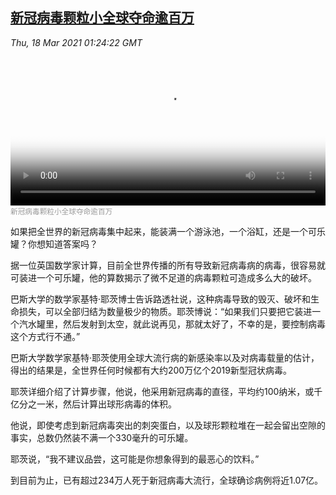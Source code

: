 <!--1616031682000-->
[新冠病毒颗粒小全球夺命逾百万](https://www.voachinese.com/a/all-the-worlds-virus-would-fit-in-a-coke-can-20210317/5818675.html)
------

<div><i>Thu, 18 Mar 2021 01:24:22 GMT</i></div><video poster="https://images.weserv.nl?url=gdb.voanews.com/2d8c6db5-aff1-4c92-9368-13f5945232a6_tv_r1_s_w900.jpg" src="https://av.voanews.com/Videoroot/Pangeavideo/2021/03/2/2d/2d8c6db5-aff1-4c92-9368-13f5945232a6_240p.mp4" style="width:100%" controls></video><div><small style="color: #999;">新冠病毒颗粒小全球夺命逾百万</small></div><p>如果把全世界的新冠病毒集中起来，能装满一个游泳池，一个浴缸，还是一个可乐罐？你想知道答案吗？</p><p>据一位英国数学家计算，目前全世界传播的所有导致新冠病毒病的病毒，很容易就可装进一个可乐罐，他的算数揭示了微不足道的病毒颗粒可造成多么大的破坏。</p><p>巴斯大学的数学家基特·耶茨博士告诉路透社说，这种病毒导致的毁灭、破坏和生命损失，可以全部归结为数量极少的物质。耶茨博说：“如果我们只要把它装进一个汽水罐里，然后发射到太空，就此说再见，那就太好了，不幸的是，要控制病毒这个方式行不通。”</p><p>巴斯大学数学家基特·耶茨使用全球大流行病的新感染率以及对病毒载量的估计，得出的结果是，全世界任何时候都有大约200万亿个2019新型冠状病毒。</p><p>耶茨详细介绍了计算步骤，他说，他采用新冠病毒的直径，平均约100纳米，或千亿分之一米，然后计算出球形病毒的体积。</p><p>他说，即使考虑到新冠病毒突出的刺突蛋白，以及球形颗粒堆在一起会留出空隙的事实，总数仍然装不满一个330毫升的可乐罐。</p><p>耶茨说，“我不建议品尝，这可能是你想象得到的最恶心的饮料。”</p><p>到目前为止，已有超过234万人死于新冠病毒大流行，全球确诊病例将近1.07亿。</p>
